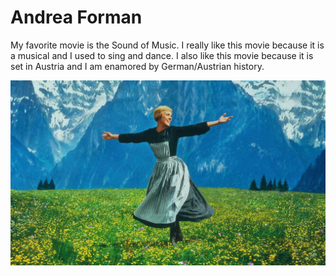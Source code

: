 # Andrea Forman

My favorite movie is the Sound of Music. I really like this movie because it is a musical and I used to sing and dance. I also like this movie because it is set in Austria and I am enamored by German/Austrian history.

![Julie Andrews](music.jpg)